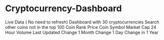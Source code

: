 # Cryptocurrency-Dashboard
Live Data ( No need to refresh)
Dashboard with 30 cryptocurrencies
Search other coins not in the top 100
Coin Rank
Price
Coin Symbol
Market Cap
24 Hour Volume
Last Updated
Change 1 Month
Change 1 Day
Change in 1 Year
